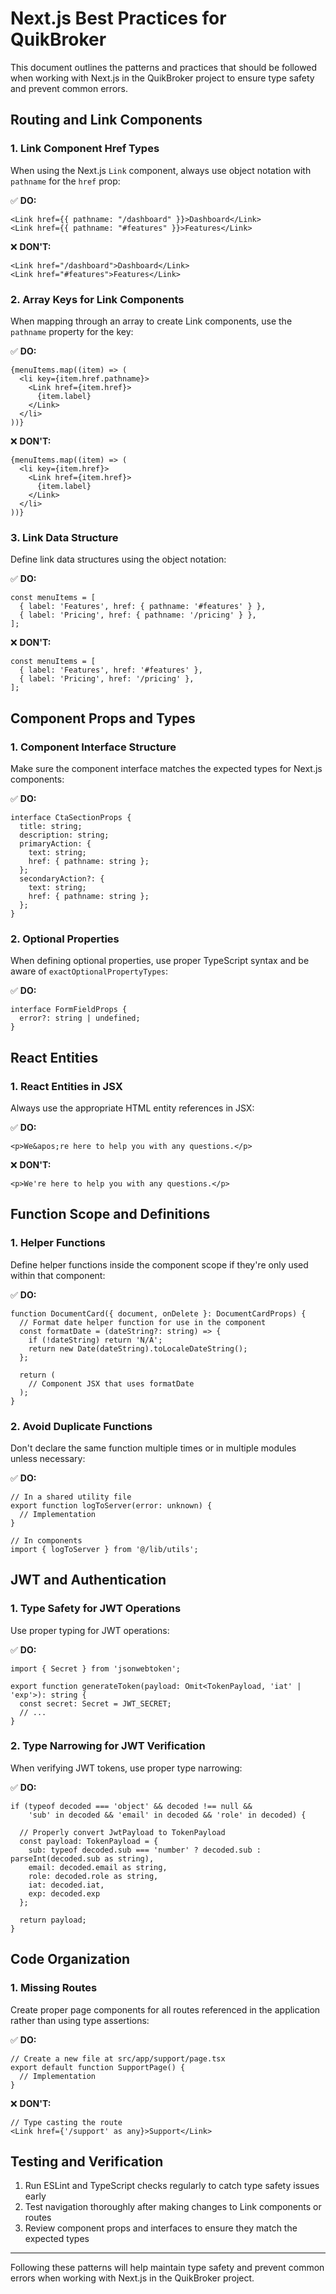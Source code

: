 # Next.js Best Practices for QuikBroker

This document outlines the patterns and practices that should be followed when working with Next.js in the QuikBroker project to ensure type safety and prevent common errors.

## Routing and Link Components

### 1. Link Component Href Types

When using the Next.js `Link` component, always use object notation with `pathname` for the `href` prop:

✅ **DO:**
```tsx
<Link href={{ pathname: "/dashboard" }}>Dashboard</Link>
<Link href={{ pathname: "#features" }}>Features</Link>
```

❌ **DON'T:**
```tsx
<Link href="/dashboard">Dashboard</Link>
<Link href="#features">Features</Link>
```

### 2. Array Keys for Link Components

When mapping through an array to create Link components, use the `pathname` property for the key:

✅ **DO:**
```tsx
{menuItems.map((item) => (
  <li key={item.href.pathname}>
    <Link href={item.href}>
      {item.label}
    </Link>
  </li>
))}
```

❌ **DON'T:**
```tsx
{menuItems.map((item) => (
  <li key={item.href}>
    <Link href={item.href}>
      {item.label}
    </Link>
  </li>
))}
```

### 3. Link Data Structure

Define link data structures using the object notation:

✅ **DO:**
```tsx
const menuItems = [
  { label: 'Features', href: { pathname: '#features' } },
  { label: 'Pricing', href: { pathname: '/pricing' } },
];
```

❌ **DON'T:**
```tsx
const menuItems = [
  { label: 'Features', href: '#features' },
  { label: 'Pricing', href: '/pricing' },
];
```

## Component Props and Types

### 1. Component Interface Structure

Make sure the component interface matches the expected types for Next.js components:

✅ **DO:**
```tsx
interface CtaSectionProps {
  title: string;
  description: string;
  primaryAction: {
    text: string;
    href: { pathname: string };
  };
  secondaryAction?: {
    text: string;
    href: { pathname: string };
  };
}
```

### 2. Optional Properties

When defining optional properties, use proper TypeScript syntax and be aware of `exactOptionalPropertyTypes`:

✅ **DO:**
```tsx
interface FormFieldProps {
  error?: string | undefined;
}
```

## React Entities

### 1. React Entities in JSX

Always use the appropriate HTML entity references in JSX:

✅ **DO:**
```tsx
<p>We&apos;re here to help you with any questions.</p>
```

❌ **DON'T:**
```tsx
<p>We're here to help you with any questions.</p>
```

## Function Scope and Definitions

### 1. Helper Functions

Define helper functions inside the component scope if they're only used within that component:

✅ **DO:**
```tsx
function DocumentCard({ document, onDelete }: DocumentCardProps) {
  // Format date helper function for use in the component
  const formatDate = (dateString?: string) => {
    if (!dateString) return 'N/A';
    return new Date(dateString).toLocaleDateString();
  };
  
  return (
    // Component JSX that uses formatDate
  );
}
```

### 2. Avoid Duplicate Functions

Don't declare the same function multiple times or in multiple modules unless necessary:

✅ **DO:**
```tsx
// In a shared utility file
export function logToServer(error: unknown) {
  // Implementation
}

// In components
import { logToServer } from '@/lib/utils';
```

## JWT and Authentication

### 1. Type Safety for JWT Operations

Use proper typing for JWT operations:

✅ **DO:**
```tsx
import { Secret } from 'jsonwebtoken';

export function generateToken(payload: Omit<TokenPayload, 'iat' | 'exp'>): string {
  const secret: Secret = JWT_SECRET;
  // ...
}
```

### 2. Type Narrowing for JWT Verification

When verifying JWT tokens, use proper type narrowing:

✅ **DO:**
```tsx
if (typeof decoded === 'object' && decoded !== null && 
    'sub' in decoded && 'email' in decoded && 'role' in decoded) {
  
  // Properly convert JwtPayload to TokenPayload
  const payload: TokenPayload = {
    sub: typeof decoded.sub === 'number' ? decoded.sub : parseInt(decoded.sub as string),
    email: decoded.email as string,
    role: decoded.role as string,
    iat: decoded.iat,
    exp: decoded.exp
  };
  
  return payload;
}
```

## Code Organization

### 1. Missing Routes

Create proper page components for all routes referenced in the application rather than using type assertions:

✅ **DO:**
```tsx
// Create a new file at src/app/support/page.tsx
export default function SupportPage() {
  // Implementation
}
```

❌ **DON'T:**
```tsx
// Type casting the route
<Link href={'/support' as any}>Support</Link>
```

## Testing and Verification

1. Run ESLint and TypeScript checks regularly to catch type safety issues early
2. Test navigation thoroughly after making changes to Link components or routes
3. Review component props and interfaces to ensure they match the expected types

---

Following these patterns will help maintain type safety and prevent common errors when working with Next.js in the QuikBroker project.
